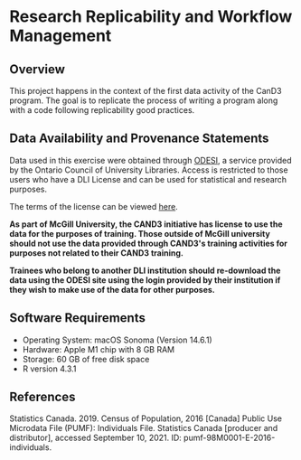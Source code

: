 # Research Replicability and Workflow Management

## Overview
This project happens in the context of the first data activity of the CanD3 program.
The goal is to replicate the process of writing a program along with a code following replicability good practices.

## Data Availability and Provenance Statements
Data used in this exercise were obtained through [ODESI](https://odesi.ca/en), a service provided by the Ontario Council of University Libraries. Access is restricted to those users who have a DLI License and can be used for statistical and research purposes. 

The terms of the license can be viewed [here](https://www.statcan.gc.ca/en/microdata/dli).

**As part of McGill University, the CAND3 initiative has license to use the data for the purposes of training. Those outside of McGill university should not use the data provided through CAND3's training activities for purposes not related to their CAND3 training.**

**Trainees who belong to another DLI institution should re-download the data using the ODESI site using the login provided by their institution if they wish to make use of the data for other purposes.**

## Software Requirements
- Operating System: macOS Sonoma (Version 14.6.1)
- Hardware: Apple M1 chip with 8 GB RAM
- Storage: 60 GB of free disk space
- R version 4.3.1

## References
Statistics Canada. 2019. Census of Population, 2016 [Canada] Public Use Microdata File (PUMF): Individuals File. Statistics Canada [producer and distributor], accessed September 10, 2021. ID: pumf-98M0001-E-2016-individuals.
